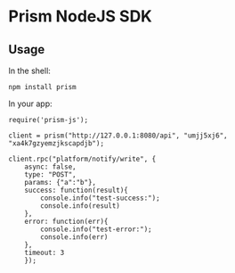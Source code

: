 Prism NodeJS SDK
======================

Usage
-----

In the shell:

```
npm install prism
```

In your app:

```
require('prism-js');

client = prism("http://127.0.0.1:8080/api", "umjj5xj6", "xa4k7gzyemzjkscapdjb");

client.rpc("platform/notify/write", {
    async: false,
    type: "POST",
    params: {"a":"b"},
    success: function(result){
        console.info("test-success:");
        console.info(result)
    },
    error: function(err){
        console.info("test-error:");
        console.info(err)
    },
    timeout: 3
    });

```